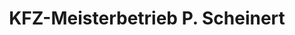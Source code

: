 ---
title: "KFZ-Meisterbetrieb P. Scheinert"
url: /ludwigshafen-am-rhein/kfz-meisterbetrieb-p-scheinert/
shop: Autowerkstatt
---